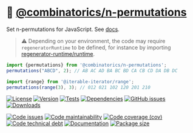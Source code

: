 :zebra: [@combinatorics/n-permutations](https://computational-combinatorics.github.io/n-permutations)
==

Set n-permutations for JavaScript.
See [docs](https://computational-combinatorics.github.io/n-permutations/index.html).

> :warning: Depending on your environment, the code may require
> `regeneratorRuntime` to be defined, for instance by importing
> [regenerator-runtime/runtime](https://www.npmjs.com/package/regenerator-runtime).

```js
import {permutations} from '@combinatorics/n-permutations';
permutations("ABCD", 2); // AB AC AD BA BC BD CA CB CD DA DB DC

import {range} from '@iterable-iterator/range';
permutations(range(3), 3); // 012 021 102 120 201 210
```

[![License](https://img.shields.io/github/license/computational-combinatorics/n-permutations.svg)](https://raw.githubusercontent.com/computational-combinatorics/n-permutations/main/LICENSE)
[![Version](https://img.shields.io/npm/v/@combinatorics/n-permutations.svg)](https://www.npmjs.org/package/@combinatorics/n-permutations)
[![Tests](https://img.shields.io/github/workflow/status/computational-combinatorics/n-permutations/ci:cover?event=push&label=tests)](https://github.com/computational-combinatorics/n-permutations/actions/workflows/ci:cover.yml?query=branch:main)
[![Dependencies](https://img.shields.io/librariesio/github/computational-combinatorics/n-permutations.svg)](https://github.com/computational-combinatorics/n-permutations/network/dependencies)
[![GitHub issues](https://img.shields.io/github/issues/computational-combinatorics/n-permutations.svg)](https://github.com/computational-combinatorics/n-permutations/issues)
[![Downloads](https://img.shields.io/npm/dm/@combinatorics/n-permutations.svg)](https://www.npmjs.org/package/@combinatorics/n-permutations)

[![Code issues](https://img.shields.io/codeclimate/issues/computational-combinatorics/n-permutations.svg)](https://codeclimate.com/github/computational-combinatorics/n-permutations/issues)
[![Code maintainability](https://img.shields.io/codeclimate/maintainability/computational-combinatorics/n-permutations.svg)](https://codeclimate.com/github/computational-combinatorics/n-permutations/trends/churn)
[![Code coverage (cov)](https://img.shields.io/codecov/c/gh/computational-combinatorics/n-permutations/main.svg)](https://codecov.io/gh/computational-combinatorics/n-permutations)
[![Code technical debt](https://img.shields.io/codeclimate/tech-debt/computational-combinatorics/n-permutations.svg)](https://codeclimate.com/github/computational-combinatorics/n-permutations/trends/technical_debt)
[![Documentation](https://computational-combinatorics.github.io/n-permutations/badge.svg)](https://computational-combinatorics.github.io/n-permutations/source.html)
[![Package size](https://img.shields.io/bundlephobia/minzip/@combinatorics/n-permutations)](https://bundlephobia.com/result?p=@combinatorics/n-permutations)
